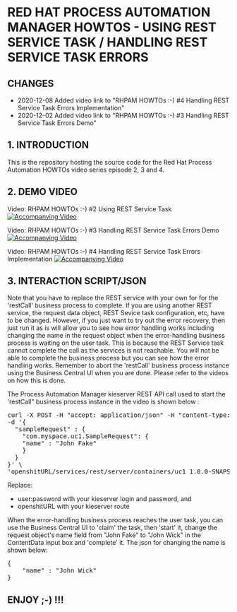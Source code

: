 # RED HAT PROCESS AUTOMATION MANAGER HOWTOS - USING REST SERVICE TASK / HANDLING REST SERVICE TASK ERRORS

## CHANGES
* 2020-12-08 Added video link to "RHPAM HOWTOs :-) #4 Handling REST Service Task Errors Implementation"
* 2020-12-02 Added video link to "RHPAM HOWTOs :-) #3 Handling REST Service Task Errors Demo"

## 1. INTRODUCTION

This is the repository hosting the source code for the Red Hat Process Automation HOWTOs video series episode 2, 3 and 4.

## 2. DEMO VIDEO

Video: RHPAM HOWTOs :-) #2 Using REST Service Task
[![Accompanying Video](http://img.youtube.com/vi/_LKWPX7agKc/0.jpg)](http://www.youtube.com/watch?v=_LKWPX7agKc)   

Video: RHPAM HOWTOs :-) #3 Handling REST Service Task Errors Demo
[![Accompanying Video](http://img.youtube.com/vi/9C4zEVA-rQs/0.jpg)](http://www.youtube.com/watch?v=9C4zEVA-rQs)

Video: RHPAM HOWTOs :-) #4 Handling REST Service Task Errors Implementation
[![Accompanying Video](http://img.youtube.com/vi/rfi99tTfEyo/0.jpg)](http://www.youtube.com/watch?v=rfi99tTfEyo)

## 3. INTERACTION SCRIPT/JSON
Note that you have to replace the REST service with your own for for the 'restCall' business process to complete. If you are using another REST service, the request data object, REST Sevice task configuration, etc, have to be changed. However, if you just want to try out the error recovery, then just run it as is will allow you to see how error handling works including changing the name in the request object when the error-handling business process is waiting on the user task. This is because the REST Service task cannot complete the call as the services is not reachable. You will not be able to complete the business process but you can see how the error handling works. Remember to abort the 'restCall' business process instance using the Business Central UI when you are done. Please refer to the videos on how this is done.

The Process Automation Manager kieserver REST API call used to start the 'restCall" business process instance in the video is shown below :
<pre>
curl -X POST -H "accept: application/json" -H "content-type: application/json" -u user:password \
-d '{
  "sampleRequest" : {
    "com.myspace.uc1.SampleRequest": {
    "name" : "John Fake"
    }
  }
}' \
'openshitURL/services/rest/server/containers/uc1_1.0.0-SNAPSHOT/processes/uc1.restCall/instances'
</pre>

Replace:
* user:password with your kieserver login and password, and
* openshitURL with your kieserver route

When the error-handling business process reaches the user task, you can use the Business Central UI to 'claim' the task, then 'start' it, change the request object's name field from "John Fake" to "John Wick" in the ContentData input box and 'complete' it. The json for changing the name is shown below:
<pre>
{
    "name" : "John Wick"
}
</pre>



## ENJOY ;-) !!! 

